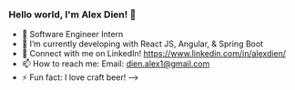 ### Hello world, I'm Alex Dien! 👋


- 🔭 Software Engineer Intern
- 🌱 I’m currently developing with React JS, Angular, & Spring Boot
- 👯 Connect with me on LinkedIn! https://www.linkedin.com/in/alexdien/
- 📫 How to reach me: Email: dien.alex1@gmail.com
- ⚡ Fun fact: I love craft beer!
-->
